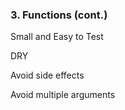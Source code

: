 ### 3. Functions (cont.)

Small and Easy to Test <!-- .element: class="fragment" -->

DRY <!-- .element: class="fragment" -->

Avoid side effects <!-- .element: class="fragment" -->

Avoid multiple arguments <!-- .element: class="fragment" -->
